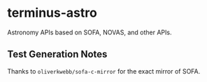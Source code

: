 # terminus-astro
Astronomy APIs based on SOFA, NOVAS, and other APIs.


##  Test Generation Notes

Thanks to `oliverkwebb/sofa-c-mirror` for the exact mirror of SOFA.
